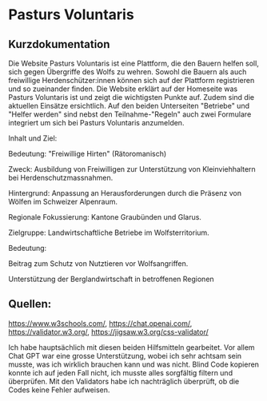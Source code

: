 # Pasturs Voluntaris

## Kurzdokumentation
Die Website Pasturs Voluntaris ist eine Plattform, die den Bauern helfen soll, sich gegen Übergriffe des Wolfs zu wehren. Sowohl die Bauern als auch freiwillige Herdenschützer:innen können sich auf der Plattform registrieren und so zueinander finden. Die Website erklärt auf der Homeseite was Pasturs Voluntaris ist und zeigt die wichtigsten Punkte auf. Zudem sind die aktuellen Einsätze ersichtlich. Auf den beiden Unterseiten "Betriebe" und "Helfer werden" sind nebst den Teilnahme-"Regeln" auch zwei Formulare integriert um sich bei Pasturs Voluntaris anzumelden.

Inhalt und Ziel:

Bedeutung: "Freiwillige Hirten" (Rätoromanisch)

Zweck: Ausbildung von Freiwilligen zur Unterstützung von Kleinviehhaltern bei Herdenschutzmassnahmen.

Hintergrund: Anpassung an Herausforderungen durch die Präsenz von Wölfen im Schweizer Alpenraum.

Regionale Fokussierung: Kantone Graubünden und Glarus.

Zielgruppe: Landwirtschaftliche Betriebe im Wolfsterritorium.

Bedeutung:

Beitrag zum Schutz von Nutztieren vor Wolfsangriffen.

Unterstützung der Berglandwirtschaft in betroffenen Regionen​

## Quellen:
https://www.w3schools.com/, https://chat.openai.com/, https://validator.w3.org/, https://jigsaw.w3.org/css-validator/

Ich habe hauptsächlich mit diesen beiden Hilfsmitteln gearbeitet. Vor allem Chat GPT war eine grosse Unterstützung, wobei ich sehr achtsam sein musste, was ich wirklich brauchen kann und was nicht. Blind Code kopieren konnte ich auf jeden Fall nicht, ich musste alles sorgfältig filtern und überprüfen. Mit den Validators habe ich nachträglich überprüft, ob die Codes keine Fehler aufweisen. 